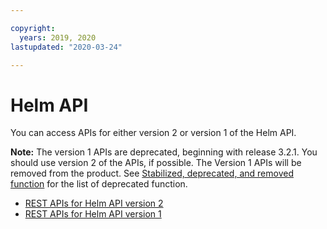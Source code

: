 ```yaml
---

copyright:
  years: 2019, 2020
lastupdated: "2020-03-24"

---
```


# Helm API

<!--i think this file will be removed, but will wait until we go through this-->
You can access APIs for either version 2 or version 1 of the Helm API.

**Note:** The version 1 APIs are deprecated, beginning with release 3.2.1. You should use version 2 of the APIs, if possible. The Version 1 APIs will be removed from the product. See [Stabilized, deprecated, and removed function](../about/deprecate.md) for the list of deprecated function.

- [REST APIs for Helm API version 2](../apis/helm_swagger_v2.json)
- [REST APIs for Helm API version 1](../apis/helm_swagger_v1.json)

